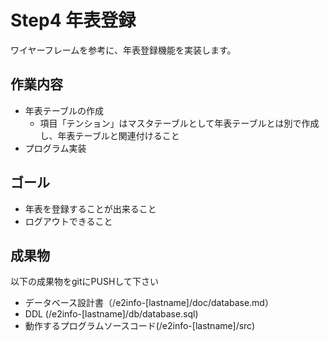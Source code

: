 # Step4 年表登録

ワイヤーフレームを参考に、年表登録機能を実装します。

## 作業内容

* 年表テーブルの作成
    * 項目「テンション」はマスタテーブルとして年表テーブルとは別で作成し、年表テーブルと関連付けること
* プログラム実装

## ゴール

* 年表を登録することが出来ること
* ログアウトできること

## 成果物

以下の成果物をgitにPUSHして下さい

* データベース設計書（/e2info-[lastname]/doc/database.md）
* DDL (/e2info-[lastname]/db/database.sql)
* 動作するプログラムソースコード(/e2info-[lastname]/src)
